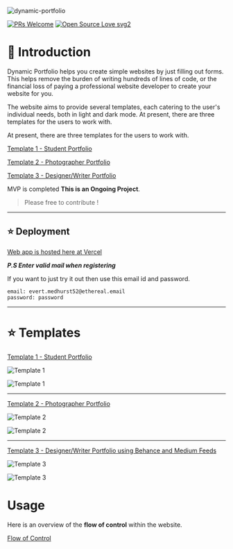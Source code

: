 ![dynamic-portfolio](https://socialify.git.ci/shelcia/dynamic-portfolio/image?font=Bitter&issues=1&owner=1&pattern=Floating%20Cogs&pulls=1&stargazers=1&theme=Dark)

[![PRs Welcome](https://img.shields.io/badge/PRs-welcome-brightgreen.svg?style=flat-square)](http://makeapullrequest.com)
[![Open Source Love svg2](https://badges.frapsoft.com/os/v2/open-source.svg?v=103)](https://github.com/ellerbrock/open-source-badges/)

# 📌 Introduction

Dynamic Portfolio helps you create simple websites by just filling out forms. This helps remove the burden of writing hundreds of lines of code, or the financial loss of paying a professional website developer to create your website for you.

The website aims to provide several templates, each catering to the user's individual needs, both in light and dark mode.
At present, there are three templates for the users to work with.

At present, there are three templates for the users to work with.

[Template 1 - Student Portfolio](https://dynamic--portfolio.vercel.app/portfolio/630f44611ddb0f899c66e399)

[Template 2 - Photographer Portfolio](https://dynamic--portfolio.vercel.app/portfolio/630f51c81ddb0f899c66e39a)

[Template 3 - Designer/Writer Portfolio](https://dynamic--portfolio.vercel.app/portfolio/638e3ff00640c1002987cc1e)

MVP is completed **This is an Ongoing Project**.

> Please free to contribute !

---

## ⭐ Deployment

[Web app is hosted here at Vercel](https://dynamic--portfolio.vercel.app/)

**_P.S Enter valid mail when registering_**

If you want to just try it out then use this email id and password.

```
email: evert.medhurst52@ethereal.email
password: password
```

---

# ⭐ Templates

[Template 1 - Student Portfolio](https://dynamic--portfolio.vercel.app/portfolio/630f44611ddb0f899c66e399)

![Template 1](https://i.postimg.cc/2ys52BKZ/1.png)

![Template 1](https://i.postimg.cc/mgNrykNP/2.png)

---

[Template 2 - Photographer Portfolio](https://dynamic--portfolio.vercel.app/portfolio/630f51c81ddb0f899c66e39a)

![Template 2](https://i.postimg.cc/9MSXQ7Vn/3.png)

![Template 2](https://i.postimg.cc/zfxX4QQ5/4.png)

---

[Template 3 - Designer/Writer Portfolio using Behance and Medium Feeds](https://dynamic--portfolio.vercel.app/portfolio/638e3ff00640c1002987cc1e)

![Template 3](https://i.postimg.cc/kM6KFNVD/5.png)

![Template 3](https://i.postimg.cc/NLvg1vK8/6.png)

# Usage

Here is an overview of the **flow of control** within the website.

[Flow of Control](https://scribehow.com/shared/Dynamic_Portfolio_Flow__TGbaYP7nSk-Yy9-nWzQJ_Q)

<!-- ![Screen 1](./screens/Screen1.png)
This is the first screen shown on running the website. It covers basic data and utility of the site.

![Screen 2](./screens/Screen1scroll.png)
Upon scrolling down on the initial page, you get a carousel, which shows examples of templates that can be used (Here, two.)

![Screen 3](./screens/signup.png)
The signup page collects data, thereby registering the members onto the site.

![Screen 4](./screens/Signin.png)
After the one time sign-up, everytime a user wants to log into their account, they have to go through this site.

![Screen 5](./screens/postsignin.png)
Post sign in, we are redirected to this page. Past portfolios are loaded up here, as well as new portfolios can be added.

![Screen 6](./screens/choice.png)
To make a new portfolio, a template has to be chosen from the total number of existing templates.

![Screen 7](./screens/data.png)
After making the choice, we are redirected to a data-filling page. This is the only step needed to be taken by the user to get a ready-made portfolio website.

![Screen 8](./screens/light.png)
This is the light version of the Student Portfolio.

![Screen 9](./screens/dark.png)
This is the dark version of the Student Portfolio. -->
